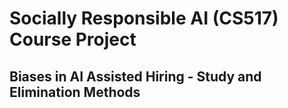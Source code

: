 # Socially Responsible AI (CS517) Course Project
## Biases in AI Assisted Hiring - Study and Elimination Methods
